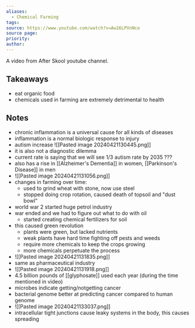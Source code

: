 ```yaml
---
aliases:
  - Chemical Farming
tags: 
source: https://www.youtube.com/watch?v=Aw16LPVnNco
source page: 
priority: 
author:
---
```

A video from After Skool youtube channel.
## Takeaways
- eat organic food
- chemicals used in farming are extremely detrimental to health

## Notes

- chronic inflammation is a universal cause for all kinds of diseases
- inflammation is a normal biologic response to injury
- autism increase
    ![[Pasted image 20240421130445.png]]
- it is also not a diagnostic dilemma
- current rate is saying that we will see 1/3 autism rate by 2035 ???
- also has a rise in [[Alzheimer's Dementia]] in women, [[Parkinson's Disease]] in men
- ![[Pasted image 20240421131056.png]]
- changes in farming over time:
    - used to grind wheat with stone, now use steel
    - stopped doing crop rotation, caused death of topsoil and "dust bowl"
- world war 2 started huge petrol industry
- war ended and we had to figure out what to do with oil
    - started creating chemical fertilizers for soil
- this caused green revolution
    - plants were green, but lacked nutrients
    - weak plants have hard time fighting off pests and weeds
    - require more chemicals to keep the crops growing
    - more chemicals perpetuate the process
- ![[Pasted image 20240421131835.png]]
- same as pharmaceutical industry
- ![[Pasted image 20240421131918.png]]
- 4.5 billion pounds of [[glyphosate]] used each year (during the time mentioned in video)
- microbes indicate getting/notgetting cancer
- bacterial genome better at predicting cancer compared to human genome
- ![[Pasted image 20240421133037.png]]
- intracellular tight junctions cause leaky systems in the body, this causes spreading